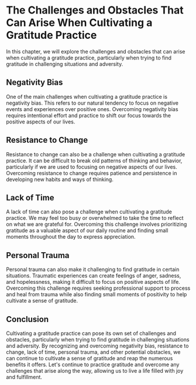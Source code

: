 The Challenges and Obstacles That Can Arise When Cultivating a Gratitude Practice
===========================================================================================================================================

In this chapter, we will explore the challenges and obstacles that can arise when cultivating a gratitude practice, particularly when trying to find gratitude in challenging situations and adversity.

Negativity Bias
---------------

One of the main challenges when cultivating a gratitude practice is negativity bias. This refers to our natural tendency to focus on negative events and experiences over positive ones. Overcoming negativity bias requires intentional effort and practice to shift our focus towards the positive aspects of our lives.

Resistance to Change
--------------------

Resistance to change can also be a challenge when cultivating a gratitude practice. It can be difficult to break old patterns of thinking and behavior, particularly if we are used to focusing on negative aspects of our lives. Overcoming resistance to change requires patience and persistence in developing new habits and ways of thinking.

Lack of Time
------------

A lack of time can also pose a challenge when cultivating a gratitude practice. We may feel too busy or overwhelmed to take the time to reflect on what we are grateful for. Overcoming this challenge involves prioritizing gratitude as a valuable aspect of our daily routine and finding small moments throughout the day to express appreciation.

Personal Trauma
---------------

Personal trauma can also make it challenging to find gratitude in certain situations. Traumatic experiences can create feelings of anger, sadness, and hopelessness, making it difficult to focus on positive aspects of life. Overcoming this challenge requires seeking professional support to process and heal from trauma while also finding small moments of positivity to help cultivate a sense of gratitude.

Conclusion
----------

Cultivating a gratitude practice can pose its own set of challenges and obstacles, particularly when trying to find gratitude in challenging situations and adversity. By recognizing and overcoming negativity bias, resistance to change, lack of time, personal trauma, and other potential obstacles, we can continue to cultivate a sense of gratitude and reap the numerous benefits it offers. Let's continue to practice gratitude and overcome any challenges that arise along the way, allowing us to live a life filled with joy and fulfillment.
